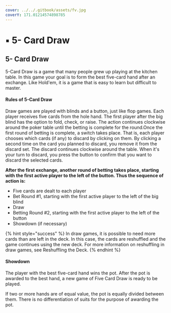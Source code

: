 ```yaml
---
cover: ../../.gitbook/assets/fv.jpg
coverY: 171.01214574898785
---
```


# ▪ 5- Card Draw

## 5- Card Draw

5-Card Draw is a game that many people grew up playing at the kitchen table. In this game your goal is to form the best five-card hand after an exchange. Like Hold'em, it is a game that is easy to learn but difficult to master.

#### Rules of 5-Card Draw&#x20;

Draw games are played with blinds and a button, just like flop games. Each player receives five cards from the hole hand. The first player after the big blind has the option to fold, check, or raise. The action continues clockwise around the poker table until the betting is complete for the round.Once the first round of betting is complete, a switch takes place. That is, each player chooses which cards (if any) to discard by clicking on them. By clicking a second time on the card you planned to discard, you remove it from the discard set. The discard continues clockwise around the table. When it's your turn to discard, you press the button to confirm that you want to discard the selected cards.

**After the first exchange, another round of betting takes place, starting with the first active player to the left of the button. Thus the sequence of action is:**

* Five cards are dealt to each player
* Bet Round #1, starting with the first active player to the left of the big blind
* Draw
* Betting Round #2, starting with the first active player to the left of the button
* Showdown (if necessary)

{% hint style="success" %}
In draw games, it is possible to need more cards than are left in the deck. In this case, the cards are reshuffled and the game continues using the new deck. For more information on reshuffling in draw games, see Reshuffling the Deck.
{% endhint %}

#### Showdown  <a href="#undefined" id="undefined"></a>

The player with the best five-card hand wins the pot. After the pot is awarded to the best hand, a new game of Five Card Draw is ready to be played.

If two or more hands are of equal value, the pot is equally divided between them. There is no differentiation of suits for the purpose of awarding the pot.

